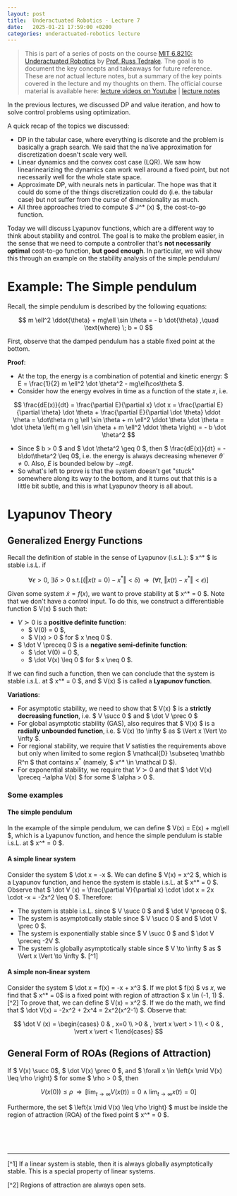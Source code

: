 ```yaml
---
layout: post
title:  Underactuated Robotics - Lecture 7
date:   2025-01-21 17:59:00 +0200
categories: underactuated-robotics lecture
---
```

<script type="text/javascript" id="MathJax-script" async src="https://cdn.jsdelivr.net/npm/mathjax@3/es5/tex-svg.js"></script>
<script>
  MathJax = {
    tex: {
      inlineMath: [['$', '$']]
    }
  };
</script>

> This is part of a series of posts on the course [MIT 6.8210: Underactuated Robotics](https://underactuated.csail.mit.edu/Spring2024/index.html) by [Prof. Russ Tedrake](https://locomotion.csail.mit.edu/russt.html). The goal is to document the key concepts and takeaways for future reference. These are <i>not</i> actual lecture notes, but a summary of the key points covered in the lecture and my thoughts on them. The official course material is available here: [lecture videos on Youtube](https://www.youtube.com/playlist?list=PLkx8KyIQkMfU5szP43GlE_S1QGSPQfL9s) \| [lecture notes](https://underactuated.csail.mit.edu)

In the previous lectures, we discussed DP and value iteration, and how to solve control problems using optimization. 

A quick recap of the topics we discussed:
 - DP in the tabular case, where everything is discrete and the problem is basically a graph search. We said that the na\'ive approximation for discretization doesn't scale very well.
 - Linear dynamics and the convex cost case (LQR). We saw how linearinearizing the dynamics can work well around a fixed point, but not necessarily well for the whole state space.
 - Approximate DP, with neurals nets in particular. The hope was that it could do some of the things discretization could do (i.e. the tabular case) but not suffer from the curse of dimensionality as much.
 - All three approaches tried to compute $ J^* (x) $, the cost-to-go function.

Today we will discuss Lyapunov functions, which are a different way to think about stability and control. The goal is to make the problem easier, in the sense that we need to compute a controller that's **not necessarily optimal** cost-to-go function, **but good enough**.
In particular, we will show this through an example on the stability analysis of the simple pendulum/

# Example: The Simple pendulum

Recall, the simple pendulum is described by the following equations:

$$
  m \ell^2 \ddot{\theta} + mg\ell \sin \theta = - b \dot{\theta} ,\quad \text{where} \; b = 0
$$

First, observe that the damped pendulum has a stable fixed point at the bottom.

**Proof**:
- At the top, the energy is a combination of potential and kinetic energy: $ E = \frac{1}{2} m \ell^2 \dot \theta^2 - mg\ell\cos\theta $.
- Consider how the energy evolves in time as a function of the state $x$, i.e. 

$$ 
\frac{dE(x)}{dt} = \frac{\partial E}{\partial x} \dot x = \frac{\partial E}{\partial \theta} \dot \theta + \frac{\partial E}{\partial \dot \theta} \ddot \theta = \dot\theta m g \ell \sin \theta + m \ell^2 \ddot \theta \dot \theta = \dot \theta \left( m g \ell \sin \theta + m \ell^2 \ddot \theta \right) = - b \dot \theta^2 
$$

- Since $ b > 0 $ and $ \dot \theta^2 \geq 0 $, then $ \frac{dE(x)}{dt} = -b\dot\theta^2 \leq 0$, i.e. the energy is always decreasing whenever $\dot\theta \neq 0$. Also, $E$ is bounded below by $-mg\ell$.
- So what's left to prove is that the system doesn't get "stuck" somewhere along its way to the bottom, and it turns out that this is a little bit subtle, and this is what Lyapunov theory is all about.

# Lyapunov Theory

## Generalized Energy Functions

Recall the definition of stable in the sense of Lyapunov (i.s.L.):
$ x^* $ is stable i.s.L. if 

$$ \forall \epsilon > 0 ,\; \exists \delta > 0 \; \text{s.t.}  \left[ 
  (\Vert x(t=0)-x^* \Vert < \delta)
  \;\; \Rightarrow \;\; 
  (\forall t,\; \Vert x(t)-x^* \Vert < \epsilon) \right]$$

Given some system $\dot x = f(x)$, we want to prove stability at $ x^* = 0 $. Note that we don't have a control input. To do this, we construct a differentiable function $ V(x) $ such that:
 - $V \succ 0$ is a **positive definite function**: 
   - $ V(0) = 0 $,
   - $ V(x) > 0 $ for $ x \neq 0 $.
 - $ \dot V \preceq 0 $ is a **negative semi-definite function**:
   - $ \dot V(0) = 0 $,
   - $ \dot V(x) \leq 0 $ for $ x \neq 0 $.

If we can find such a function, then we can conclude that the system is stable i.s.L. at $ x^* = 0 $, and $ V(x) $ is called a **Lyapunov function**.

**Variations**:
- For asymptotic stability, we need to show that $ V(x) $ is a **strictly decreasing function**, i.e. $ V \succ 0 $ and $ \dot V \prec 0 $
- For global asymptotic stability (GAS), also requires that $ V(x) $ is a **radially unbounded function**, i.e. $ V(x) \to \infty $ as $ \Vert x \Vert \to \infty $.
- For regional stability, we require that $V$ satisties the requirements above but only when limited to some region $ \mathcal{D} \subseteq \mathbb R^n $ that contains $x^*$ (namely, $ x^* \in \mathcal D $).
- For exponential stability, we require that $V \succ 0$ and that $ \dot V(x) \preceq -\alpha V(x) $ for some $ \alpha > 0 $.

### Some examples

#### The simple pendulum
In the example of the simple pendulum, we can define $ V(x) = E(x) + mg\ell $, which is a Lyapunov function, and hence the simple pendulum is stable i.s.L. at $ x^* = 0 $.

#### A simple linear system
Consider the system $ \dot x = -x $. We can define $ V(x) = x^2 $, which is a Lyapunov function, and hence the system is stable i.s.L. at $ x^* = 0 $. Observe that $ \dot V (x) = \frac{\partial V}{\partial x} \cdot \dot x = 2x \cdot -x = -2x^2 \leq 0 $. Therefore:
 - The system is stable i.s.L. since $ V \succ 0 $ and $ \dot V \preceq 0 $.
 - The system is asymptotically stable since $ V \succ 0 $ and $ \dot V \prec 0 $.
 - The system is exponentially stable since $ V \succ 0 $ and $ \dot V \preceq -2V $.
 - The system is globally asymptotically stable since $ V \to \infty $ as $ \Vert x \Vert \to \infty $. [^1]

#### A simple non-linear system
Consider the system $ \dot x = f(x) = -x + x^3 $. If we plot $ f(x) $ vs $x$, we find that $ x^* = 0$ is a fixed point with region of attraction $ x \in (-1, 1) $.[^2] To prove that, we can define $ V(x) = x^2 $. If we do the math, we find that $ \dot V(x) = -2x^2 + 2x^4 = 2x^2(x^2-1) $. Observe that:

$$ \dot V (x) = \begin{cases} 0 & , x=0 \\ >0 & , \vert x \vert > 1 \\ < 0 & , \vert x \vert < 1\end{cases} $$

## General Form of ROAs (Regions of Attraction)

If $ V(x) \succ 0$, $ \dot V(x) \prec 0 $, and $ \forall x \in \left\{x \mid  V(x) \leq \rho \right\} $ for some $ \rho > 0 $, 
then 

$$ V(x(0)) \leq \rho \;\; \Rightarrow \;\;\left[ \lim_{t\to\infty} V(x(t)) = 0 \;\wedge \; \lim_{t\to\infty} x(t) = 0 \right]$$

Furthermore, the set $ \left\{x \mid  V(x) \leq \rho \right\} $ must be inside the region of attraction (ROA) of the fixed point $ x^* = 0 $.

 <br><br><br>

 -----
 [^1] If a linear system is stable, then it is always globally asymptotically stable. This is a special property of linear systems.

 [^2] Regions of attraction are always open sets.